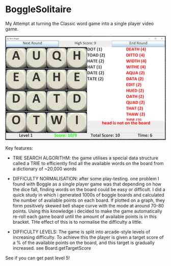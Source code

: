# BoggleSolitaire
My Attempt at turning the Classic word game into a single player video game.

![screenshot](bogglescreenshot.png)

Key features:

 - TRIE SEARCH ALGORITHM:  the game utilises a special data structure called a TRIE to efficiently find all the available
   words on the board from a dictionary of ~20,000 words

 - DIFFICULTY NORMALISATION: after some play-testing. one problem I found with Boggle as a single player game was that
   depending on how the dice fall, finding words on the board could be easy or difficult.
   I did a quick study in which i generated 1000s of boggle boards and calculated the number of available points on each board.
   If plotted on a graph, they form positively skewed bell shape curve with the mode at around 70-80 points.
   Using this knowledge i decided to make the game automatically re-roll each game board until the amount of available
   points is in this bracket. THe effect of this is to normalise the difficulty a little.

 - DIFFICULTY LEVELS:  The game is split into arcade-style levels of increasing difficulty. To achieve this the player is
   given a target score of a % of the available points on the board, and this target is gradually increased. see Board.getTargetScore



 See if you can get past level 5!
